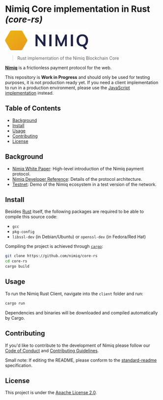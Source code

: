# Nimiq Core implementation in Rust _(core-rs)_

![nimiq](docs/nimiq_logo_rgb_horizontal.png)

> Rust implementation of the Nimiq Blockchain Core

**[Nimiq](https://nimiq.com/)**  is a frictionless payment protocol for the web.

This repository is **Work in Progress** and should only be used for testing purposes, it is not production ready yet. If you need a client implementation to run in a production environment, please use the [JavaScript implementation](https://github.com/nimiq-network/core/) instead. 

## Table of Contents

- [Background](#background)
- [Install](#install)
- [Usage](#usage)
- [Contributing](#contributing)
- [License](#license)

## Background

- [Nimiq White Paper](https://medium.com/nimiq-network/nimiq-a-peer-to-peer-payment-protocol-native-to-the-web-ffd324bb084): High-level introduction of the Nimiq payment protocol.
- [Nimiq Developer Reference](https://nimiq-network.github.io/developer-reference/): Details of the protocol architecture.
- [Testnet](https://nimiq-testnet.com): Demo of the Nimiq ecosystem in a test version of the network.


## Install

Besides [Rust](https://www.rust-lang.org/learn/get-started#installing-rust) itself, the following packages are required to be able to compile this source code:

- `gcc`
- `pkg-config`
- `libssl-dev` (in Debian/Ubuntu) or `openssl-dev` (in Fedora/Red Hat)

Compiling the project is achieved through [`cargo`](https://doc.rust-lang.org/cargo/):

```bash
git clone https://github.com/nimiq/core-rs
cd core-rs
cargo build
```

## Usage

To run the Nimiq Rust Client, navigate into the `client` folder and run:

```bash
cargo run
```

Dependencies and binaries will be downloaded and compiled automatically by Cargo.

## Contributing

If you'd like to contribute to the development of Nimiq please follow our [Code of Conduct](/.github/CODE_OF_CONDUCT.md) and [Contributing Guidelines](/.github/CONTRIBUTING.md).

Small note: If editing the README, please conform to the [standard-readme](https://github.com/RichardLitt/standard-readme) specification.

## License

This project is under the [Apache License 2.0](./LICENSE.md).
